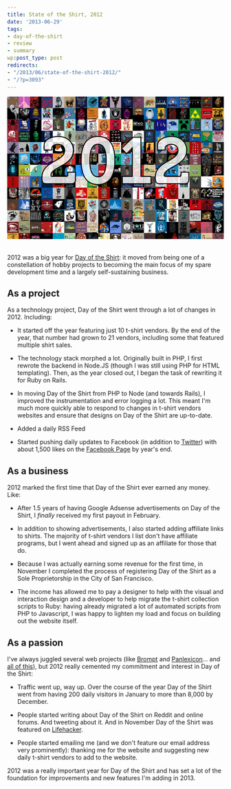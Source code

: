 ```yaml
---
title: State of the Shirt, 2012
date: '2013-06-29'
tags:
- day-of-the-shirt
- review
- summary
wp:post_type: post
redirects:
- "/2013/06/state-of-the-shirt-2012/"
- "/?p=3093"
---
```


[ ![dayoftheshirt-2012](2013-06-29-State-of-the-Shirt-2012/dayoftheshirt-2012.png) ](http://dayoftheshirt.com)
 

2012 was a big year for [Day of the Shirt](http://dayoftheshirt.com): it moved from being one of a constellation of hobby projects to becoming the main focus of my spare development time and a largely self-sustaining business.

## As a project

As a technology project, Day of the Shirt went through a lot of changes in 2012. Including:

- It started off the year featuring just 10 t-shirt vendors. By the end of the year, that number had grown to 21 vendors, including some that featured multiple shirt sales.

- The technology stack morphed a lot. Originally built in PHP, I first rewrote the backend in Node.JS (though I was still using PHP for HTML templating). Then, as the year closed out, I began the task of rewriting it for Ruby on Rails.

- In moving Day of the Shirt from PHP to Node (and towards Rails), I improved the instrumentation and error logging a lot. This meant I'm much more quickly able to respond to changes in t-shirt vendors websites and ensure that designs on Day of the Shirt are up-to-date.

- Added a daily RSS Feed

- Started pushing daily updates to Facebook (in addition to [Twitter](http://twitter.com/dayoftheshirt)) with about 1,500 likes on the [Facebook Page](https://www.facebook.com/pages/Day-of-the-Shirt/255292914596736) by year's end.

## As a business

2012 marked the first time that Day of the Shirt ever earned any money. Like:

- After 1.5 years of having Google Adsense advertisements on Day of the Shirt, I _finally_ received my first payout in February.

- In addition to showing advertisements, I also started adding affiliate links to shirts. The majority of t-shirt vendors I list don't have affiliate programs, but I went ahead and signed up as an affiliate for those that do.

- Because I was actually earning some revenue for the first time, in November I completed the process of registering Day of the Shirt as a Sole Proprietorship in the City of San Francisco.

- The income has allowed me to pay a designer to help with the visual and interaction design and a developer to help migrate the t-shirt collection scripts to Ruby: having already migrated a lot of automated scripts from PHP to Javascript, I was happy to lighten my load and focus on building out the website itself.

## As a passion

I've always juggled several web projects (like [Brompt](http://brompt.com) and [Panlexicon](http://panlexicon)... and [all of this](http://www.island94.org/tag/portfolio/)), but 2012 really cemented my commitment and interest in Day of the Shirt:

- Traffic went up, way up. Over the course of the year Day of the Shirt went from having 200 daily visitors in January to more than 8,000 by December.

- People started writing about Day of the Shirt on Reddit and online forums. And tweeting about it. And in November Day of the Shirt was featured on [Lifehacker](http://lifehacker.com/5964206/day-of-the-shirt-collects-daily-deals-on-t+shirts-from-around-the-web).

- People started emailing me (and we don't feature our email address very prominently): thanking me for the website and suggesting new daily t-shirt vendors to add to the website.

2012 was a really important year for Day of the Shirt and has set a lot of the foundation for improvements and new features I'm adding in 2013.
